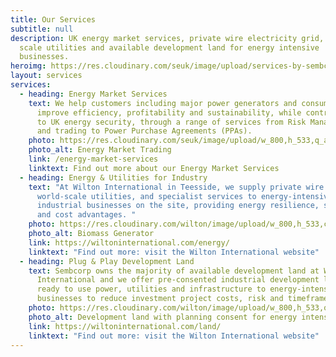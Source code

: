 ```yaml
---
title: Our Services
subtitle: null
description: UK energy market services, private wire electricity grid, world
  scale utilities and available development land for energy intensive
  businesses.
heroimg: https://res.cloudinary.com/seuk/image/upload/services-by-sembcorp-energy-uk.jpg
layout: services
services:
  - heading: Energy Market Services
    text: We help customers including major power generators and consumers to
      improve efficiency, profitability and sustainability, while contributing
      to UK energy security, through a range of services from Risk Management
      and trading to Power Purchase Agreements (PPAs).
    photo: https://res.cloudinary.com/seuk/image/upload/w_800,h_533,q_auto,f_auto/v1599657089/Battery_2.jpg
    photo_alt: Energy Market Trading
    link: /energy-market-services
    linktext: Find out more about our Energy Market Services
  - heading: Energy & Utilities for Industry
    text: "At Wilton International in Teesside, we supply private wire electricity,
      world-scale utilities, and specialist services to energy-intensive
      industrial businesses on the site, providing energy resilience, security
      and cost advantages. "
    photo: https://res.cloudinary.com/wilton/image/upload/w_800,h_533,c_fill,q_auto,f_auto/v1563307901/plugandplayenergycr.png
    photo_alt: Biomass Generator
    link: https://wiltoninternational.com/energy/
    linktext: "Find out more: visit the Wilton International website"
  - heading: Plug & Play Development Land
    text: Sembcorp owns the majority of available development land at Wilton
      International and we offer pre-consented industrial development land with
      ready to use power, utilities and infrastructure to energy-intensive
      businesses to reduce investment project costs, risk and timeframes.
    photo: https://res.cloudinary.com/wilton/image/upload/w_800,h_533,q_auto,f_auto/v1563307698/developmentland.png
    photo_alt: Development land with planning consent for energy intensive activity
    link: https://wiltoninternational.com/land/
    linktext: "Find out more: visit the Wilton International website"
---
```

